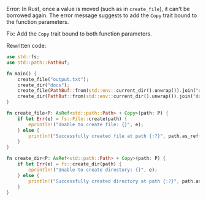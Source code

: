 Error: In Rust, once a value is moved (such as in `create_file`), it can't be borrowed again. The error message suggests to add the `Copy` trait bound to the function parameters.

Fix: Add the `Copy` trait bound to both function parameters.

Rewritten code:
```rs
use std::fs;
use std::path::PathBuf;

fn main() {
    create_file("output.txt");
    create_dir("docs");
    create_file(PathBuf::from(std::env::current_dir().unwrap()).join("output.txt"));
    create_dir(PathBuf::from(std::env::current_dir().unwrap()).join("docs"));
}

fn create_file<P: AsRef<std::path::Path> + Copy>(path: P) {
    if let Err(e) = fs::File::create(path) {
        eprintln!("Unable to create file: {}", e);
    } else {
        println!("Successfully created file at path {:?}", path.as_ref());
    }
}

fn create_dir<P: AsRef<std::path::Path> + Copy>(path: P) {
    if let Err(e) = fs::create_dir(path) {
        eprintln!("Unable to create directory: {}", e);
    } else {
        println!("Successfully created directory at path {:?}", path.as_ref());
    }
}

```
